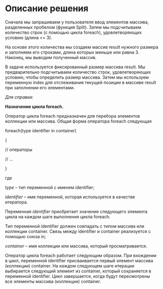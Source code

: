 # Описание решения

Сначала мы запрашиваем у пользователя ввод элементов массива, разделенных пробелом (функция Split). 
Затем мы подсчитываем количество строк (с помощью цикла foreach), удовлетворяющих условию (длина <= 3).

 На основе этого количества мы создаем массив result нужного размера и заполняем его строками, длина которых меньше или равна 3. Наконец, мы выводим полученный массив.

В задаче используется фиксированный размер массива result. Мы предварительно подсчитываем количество строк, удовлетворяющих условию, чтобы определить размер массива. Затем мы используем переменную index для отслеживания текущей позиции в массиве result при заполнении его элементами.

*Для справки:*

**Назначение цикла foreach.** 

Оператор цикла foreach предназначен для перебора элементов коллекции или массива. Общая форма оператора foreach следующая

foreach(type identifier in container)

{
  
  // операторы
  
  // ...

}

где

*type* – тип переменной с именем identifier;

*identifier* – имя переменной, которая используется в качестве итератора. 

Переменная *identifier* приобретает значение следующего элемента цикла на каждом шаге выполнения цикла foreach. 

Тип переменной identifier должен совпадать с типом массива или коллекции container. Связь между identifier и container реализуется с помощью союза *in*;

*container* – имя коллекции или массива, который просматривается.

Оператор цикла foreach работает следующим образом. При вхождении в цикл, переменной identifier присваивается первый элемент массива (коллекции) container. На каждом следующем шаге итерации выбирается следующий элемент из container, который сохраняется в переменной identifier. Цикл завершается, когда будут пересмотрены все элементы массива (коллекции) container.



